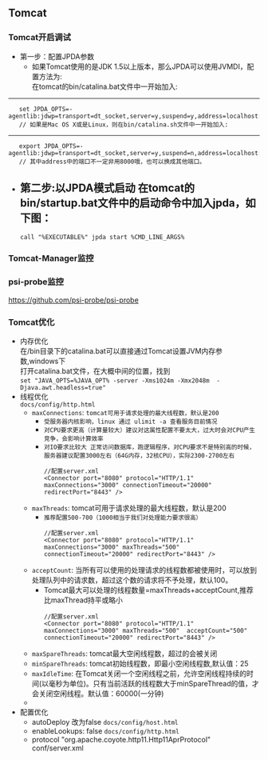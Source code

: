 ## Tomcat
### Tomcat开启调试
  - 第一步：配置JPDA参数
     - 如果Tomcat使用的是JDK 1.5以上版本，那么JPDA可以使用JVMDI，配置方法为:  
     在tomcat的bin/catalina.bat文件中一开始加入:
   ---   
       set JPDA_OPTS=-agentlib:jdwp=transport=dt_socket,server=y,suspend=y,address=localhost:8000 
       // 如果是Mac OS X或是Linux，则在bin/catalina.sh文件中一开始加入: 
   ---
       export JPDA_OPTS=-agentlib:jdwp=transport=dt_socket,server=y,suspend=n,address=localhost:8000 
       // 其中address中的端口不一定非用8000哦，也可以换成其他端口。 
  -  第二步:以JPDA模式启动
      在tomcat的bin/startup.bat文件中的启动命令中加入jpda，如下图：  
     ---
         call "%EXECUTABLE%" jpda start %CMD_LINE_ARGS%      
         
### Tomcat-Manager监控

### psi-probe监控        
   https://github.com/psi-probe/psi-probe
 
### Tomcat优化
  - 内存优化  
       在/bin目录下的catalina.bat可以直接通过Tomcat设置JVM内存参数,windows下   
       打开catalina.bat文件，在大概中间的位置，找到  
       ``` set "JAVA_OPTS=%JAVA_OPT% -server -Xms1024m -Xmx2048m  -Djava.awt.headless=true" ```  
  - 线程优化  
     `docs/config/http.html`  
     - `maxConnections`: `tomcat可用于请求处理的最大线程数，默认是200`
       - `受服务器内核影响，linux 通过 ulimit -a 查看服务目前情况`
       - `对CPU要求更高（计算量较大）建议对这属性配置不要太大，过大时会对CPU产生竞争，会影响计算效率`
       - `对IO要求比较大 正常访问数据库，跑逻辑程序，对CPU要求不是特别高的时候，服务器建议配置3000左右（64G内存，32核CPU），实际2300-2700左右`
         ```
         //配置server.xml
         <Connector port="8080" protocol="HTTP/1.1" maxConnections="3000" connectionTimeout="20000" redirectPort="8443" />
         ```
    - `maxThreads`: tomcat可用于请求处理的最大线程数，默认是200
      - `推荐配置500-700（1000相当于我们对处理能力要求很高）`
         ```
         //配置server.xml
         <Connector port="8080" protocol="HTTP/1.1" maxConnections="3000" maxThreads="500" connectionTimeout="20000" redirectPort="8443" />
         ```
     - `acceptCount`: 当所有可以使用的处理请求的线程数都被使用时，可以放到处理队列中的请求数，超过这个数的请求将不予处理，默认100。
       - Tomcat最大可以处理的线程数量=maxThreads+acceptCount,推荐比maxThread持平或略小
          ```
          //配置server.xml
          <Connector port="8080" protocol="HTTP/1.1" maxConnections="3000" maxThreads="500"  acceptCount="500" connectionTimeout="20000" redirectPort="8443" />
          ```
     - `maxSpareThreads`: tomcat最大空闲线程数，超过的会被关闭  
     - `minSpareThreads`: tomcat初始线程数，即最小空闲线程数,默认值：25  
     - `maxIdleTime`: 在Tomcat关闭一个空闲线程之前，允许空闲线程持续的时间(以毫秒为单位)。只有当前活跃的线程数大于minSpareThread的值，才会关闭空闲线程。默认值：60000(一分钟)  
     - 
  - 配置优化  
     - autoDeploy  改为false  `docs/config/host.html`  
     - enableLookups: false `docs/config/http.html` 
     - protocol  "org.apache.coyote.http11.Http11AprProtocol"  conf/server.xml

